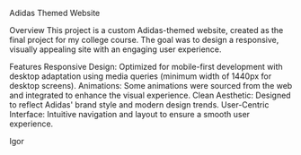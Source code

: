 Adidas Themed Website

Overview
This project is a custom Adidas-themed website, created as the final project for my college course. The goal was to design a responsive, visually appealing site with an engaging user experience.

Features
Responsive Design: Optimized for mobile-first development with desktop adaptation using media queries (minimum width of 1440px for desktop screens).
Animations: Some animations were sourced from the web and integrated to enhance the visual experience.
Clean Aesthetic: Designed to reflect Adidas' brand style and modern design trends.
User-Centric Interface: Intuitive navigation and layout to ensure a smooth user experience.


Igor
